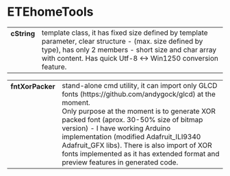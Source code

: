 # ETEhomeTools
<table><tr><th vAlign=top>cString<size></th><td>template class, it has fixed size defined by template parameter, clear structure - (max. size defined by type), has only 2 members - short size and char array with content. Has quick Utf-8 <-> Win1250 conversion feature.</td></tr></table>
<table><tr><th vAlign=top>fntXorPacker</th><td>stand-alone cmd utility, it can import only GLCD fonts (https://github.com/andygock/glcd) at the moment.<br>
Only purpose at the moment is to generate XOR packed font (aprox. 30-50% size of bitmap version) - I have working Arduino implementation
(modified Adafruit_ILI9340 Adafruit_GFX libs). There is also import of XOR fonts implemented as it has extended format and preview
features in generated code.
</td></tr></table>
